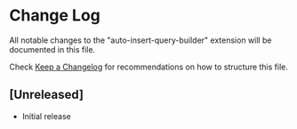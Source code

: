# Change Log

All notable changes to the "auto-insert-query-builder" extension will be documented in this file.

Check [Keep a Changelog](http://keepachangelog.com/) for recommendations on how to structure this file.

## [Unreleased]

- Initial release